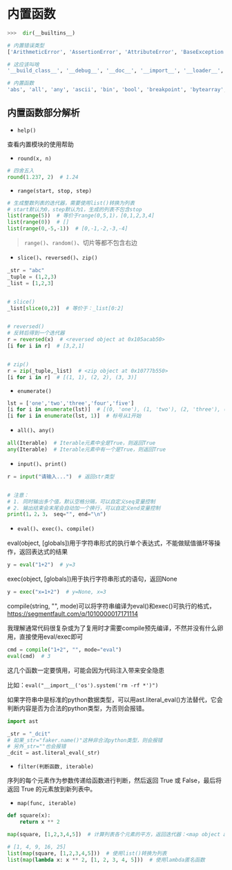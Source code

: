 # 内置函数

```python
>>>  dir(__builtins__)

# 内置错误类型
['ArithmeticError', 'AssertionError', 'AttributeError', 'BaseException', 'BlockingIOError', 'BrokenPipeError', 'BufferError', 'BytesWarning', 'ChildProcessError', 'ConnectionAbortedError', 'ConnectionError', 'ConnectionRefusedError', 'ConnectionResetError', 'DeprecationWarning', 'EOFError', 'Ellipsis', 'EnvironmentError', 'Exception', 'False', 'FileExistsError', 'FileNotFoundError', 'FloatingPointError', 'FutureWarning', 'GeneratorExit', 'IOError', 'ImportError', 'ImportWarning', 'IndentationError', 'IndexError', 'InterruptedError', 'IsADirectoryError', 'KeyError', 'KeyboardInterrupt', 'LookupError', 'MemoryError', 'ModuleNotFoundError', 'NameError', 'None', 'NotADirectoryError', 'NotImplemented', 'NotImplementedError', 'OSError', 'OverflowError', 'PendingDeprecationWarning', 'PermissionError', 'ProcessLookupError', 'RecursionError', 'ReferenceError', 'ResourceWarning', 'RuntimeError', 'RuntimeWarning', 'StopAsyncIteration', 'StopIteration', 'SyntaxError', 'SyntaxWarning', 'SystemError', 'SystemExit', 'TabError', 'TimeoutError', 'True', 'TypeError', 'UnboundLocalError', 'UnicodeDecodeError', 'UnicodeEncodeError', 'UnicodeError', 'UnicodeTranslateError', 'UnicodeWarning', 'UserWarning', 'ValueError', 'Warning', 'ZeroDivisionError', 

# 这应该叫啥
'__build_class__', '__debug__', '__doc__', '__import__', '__loader__', '__name__', '__package__', '__spec__', 

# 内置函数
'abs', 'all', 'any', 'ascii', 'bin', 'bool', 'breakpoint', 'bytearray', 'bytes', 'callable', 'chr', 'classmethod', 'compile', 'complex', 'copyright', 'credits', 'delattr', 'dict', 'dir', 'divmod', 'enumerate', 'eval', 'exec', 'exit', 'filter', 'float', 'format', 'frozenset', 'getattr', 'globals', 'hasattr', 'hash', 'help', 'hex', 'id', 'input', 'int', 'isinstance', 'issubclass', 'iter', 'len', 'license', 'list', 'locals', 'map', 'max', 'memoryview', 'min', 'next', 'object', 'oct', 'open', 'ord', 'pow', 'print', 'property', 'quit', 'range', 'repr', 'reversed', 'round', 'set', 'setattr', 'slice', 'sorted', 'staticmethod', 'str', 'sum', 'super', 'tuple', 'type', 'vars', 'zip']
```

## 内置函数部分解析

- `help()`

查看内置模块的使用帮助

- `round(x, n)`

```python
# 四舍五入
round(1.237, 2)  # 1.24
```

- `range(start, stop, step)`

```python
# 生成整数列表的迭代器，需要使用list()转换为列表
# start默认为0，step默认为1，生成的列表不包含stop
list(range(5))  # 等价于range(0,5,1)，[0,1,2,3,4]
list(range(0))  # []
list(range(0,-5,-1))  # [0,-1,-2,-3,-4]
```

> `range()`、`random()`、切片等都不包含右边

- `slice()`、`reversed()`、`zip()`

```python
_str = "abc"
_tuple = (1,2,3)
_list = [1,2,3]


# slice()
_list[slice(0,2)]  # 等价于：_list[0:2]


# reversed()
# 反转后得到一个迭代器
r = reversed(x)  # <reversed object at 0x105acab50>
[i for i in r]  # [3,2,1]


# zip()
r = zip(_tuple,_list)  # <zip object at 0x10777b550>
[i for i in r]  # [(1, 1), (2, 2), (3, 3)]
```

- `enumerate()`

```python
lst = ['one','two','three','four','five']
[i for i in enumerate(lst)]  # [(0, 'one'), (1, 'two'), (2, 'three'), (3, 'four'), (4, 'five')]
[i for i in enumerate(lst, 1)]  # 标号从1开始
```

- `all()`、`any()`

```python
all(Iterable)  # Iterable元素中全是True，则返回True
any(Iterable)  # Iterable元素中有一个是True，则返回True
```

- `input()`、`print()`

```python
r = input("请输入...")  # 返回str类型


# 注意：
# 1. 同时输出多个值，默认空格分隔，可以自定义seq变量控制
# 2. 输出结束会末尾会自动加一个换行，可以自定义end变量控制
print(1，2，3， seq="", end="\n")
```

- `eval()`、`exec()`、`compile()`

eval(object, [globals])用于字符串形式的执行单个表达式，不能做赋值循环等操作，返回表达式的结果

```python
y = eval("1+2")  # y=3
```

exec(object, [globals])用于执行字符串形式的语句，返回None

```python
y = exec("x=1+2")  # y=None, x=3
```

compile(string, "", mode)可以将字符串编译为eval()和exec()可执行的格式，<https://segmentfault.com/q/1010000017171114>

我理解通常代码很复杂或为了复用时才需要compile预先编译，不然并没有什么卵用，直接使用eval/exec即可

```python
cmd = compile("1+2", "", mode="eval")
eval(cmd)  # 3
```

这几个函数一定要慎用，可能会因为代码注入带来安全隐患

比如：`eval("__import__('os').system('rm -rf *')")`

如果字符串中是标准的python数据类型，可以用ast.literal_eval()方法替代，它会判断内容是否为合法的python类型，为否则会报错。

```python
import ast

_str = "_dcit"
# 如果_str="faker.name()"这种非合法python类型，则会报错
# 另外_str=""也会报错
_dcit = ast.literal_eval(_str)
```

- `filter(判断函数, iterable)`

序列的每个元素作为参数传递给函数进行判断，然后返回 True 或 False，最后将返回 True 的元素放到新列表中。

- `map(func, iterable)`

```python
def square(x):
    return x ** 2

map(square, [1,2,3,4,5])  # 计算列表各个元素的平方，返回迭代器：<map object at 0x100d3d550>     

# [1, 4, 9, 16, 25]
list(map(square, [1,2,3,4,5]))  # 使用list()转换为列表
list(map(lambda x: x ** 2, [1, 2, 3, 4, 5]))  # 使用lambda匿名函数
```
